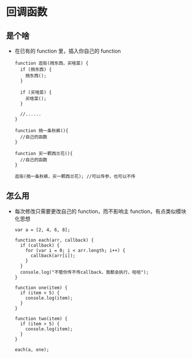# 回调函数

## 是个啥

- 在已有的 function 里，插入你自己的 function

  ```
  function 逛街(捎东西，买啥菜) {
    if (捎东西) {
      捎东西();
    }

    if (买啥菜) {
      买啥菜();
    }

    //......
  }

  function 捎一条秋裤(){
    //自己的函数
  }

  function 买一颗西兰花(){
    //自己的函数
  }

  逛街(捎一条秋裤，买一颗西兰花); //可以传参，也可以不传
  ```

## 怎么用

- 每次修改只需要更改自己的 function，而不影响主 function，有点类似模块化思想

  ```
  var a = [2, 4, 6, 8];

  function each(arr, callback) {
    if (callback) {
      for (var i = 0; i < arr.length; i++) {
        callback(arr[i]);
      }
    }
    console.log("不管你传不传callback，我都会执行，哈哈");
  }

  function one(item) {
    if (item < 5) {
      console.log(item);
    }
  }

  function two(item) {
    if (item > 5) {
      console.log(item);
    }
  }

  each(a, one);
  ```
